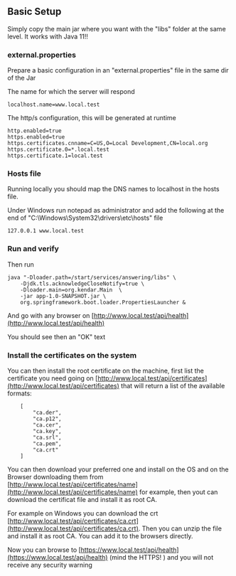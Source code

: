 ## Basic Setup

Simply copy the main jar where you want with the "libs" folder at the same level. It works with Java 11!!

### external.properties

Prepare a basic configuration in an "external.properties" file in the same dir of the Jar

The name for which the server will respond

    localhost.name=www.local.test

The http/s configuration, this will be generated at runtime

    http.enabled=true
    https.enabled=true
    https.certificates.cnname=C=US,O=Local Development,CN=local.org
    https.certificate.0=*.local.test
    https.certificate.1=local.test

### Hosts file

Running locally you should map the DNS names to localhost in the hosts file.

Under Windows run notepad as administrator and add the following at the end of
"C:\Windows\System32\drivers\etc\hosts" file

    127.0.0.1 www.local.test

### Run and verify

Then run

    java "-Dloader.path=/start/services/answering/libs" \
        -Djdk.tls.acknowledgeCloseNotify=true \
        -Dloader.main=org.kendar.Main  \
        -jar app-1.0-SNAPSHOT.jar \
        org.springframework.boot.loader.PropertiesLauncher &

And go with any browser on [http://www.local.test/api/health](http://www.local.test/api/health)

You should see then an "OK" text

### Install the certificates on the system

You can then install the root certificate on the machine, first list the certificate you need
going on [http://www.local.test/api/certificates](http://www.local.test/api/certificates) that will
return a list of the available formats:

        [
            "ca.der",
            "ca.p12",
            "ca.cer",
            "ca.key",
            "ca.srl",
            "ca.pem",
            "ca.crt"
        ]

You can then download your preferred one and install on the OS and on the Browser downloading them from
[http://www.local.test/api/certificates/name](http://www.local.test/api/certificates/name) for example,
then yout can download the certificat file and install it as root CA.

For example on Windows you can download the crt [http://www.local.test/api/certificates/ca.crt](http://www.local.test/api/certificates/ca.crt).
Then you can unzip the file and install it as root CA. You can add it to the browsers directly.

Now you can browse to [https://www.local.test/api/health](https://www.local.test/api/health) (mind the
HTTPS! ) and you will not receive any security warning
